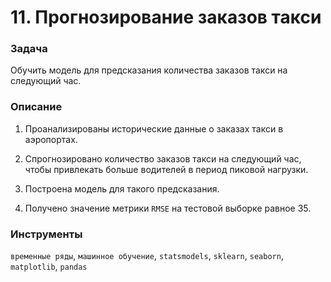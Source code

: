# 11. Прогнозирование заказов такси

### Задача

Обучить модель для предсказания количества заказов такси на следующий час.

### Описание

1. Проанализированы исторические данные о заказах такси в аэропортах.  

2. Спрогнозировано количество заказов такси на следующий час, чтобы привлекать больше водителей в период пиковой нагрузки. 

3. Построена модель для такого предсказания.

4. Получено значение метрики `RMSE` на тестовой выборке равное 35.

### Инструменты

`временные ряды`, `машинное обучение`, `statsmodels`, `sklearn`, `seaborn`, `matplotlib`, `pandas`

